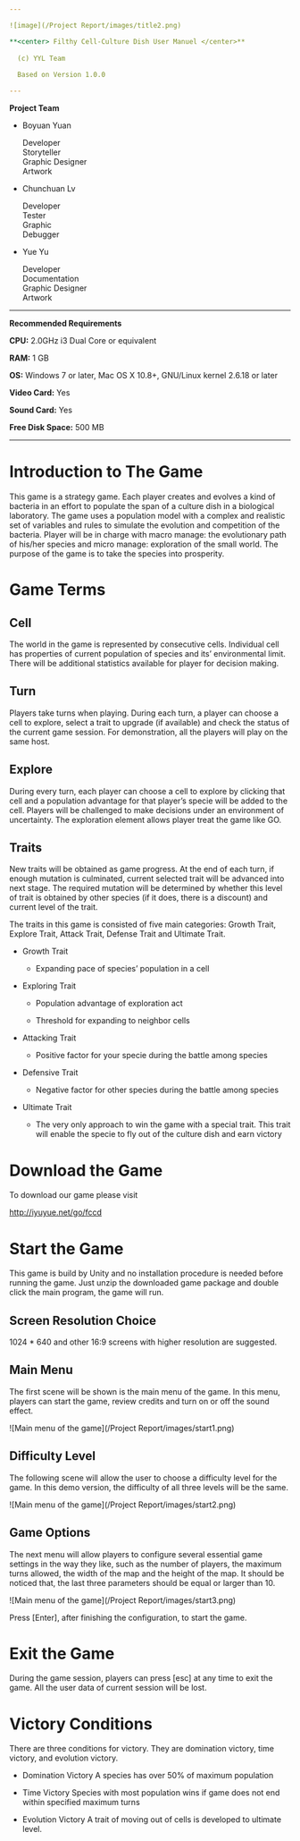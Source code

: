 ```yaml
---

![image](/Project Report/images/title2.png) 

**<center> Filthy Cell-Culture Dish User Manuel </center>**
  
  (c) YYL Team
  
  Based on Version 1.0.0

---
```

**Project Team**

-   Boyuan Yuan

    Developer \
    Storyteller \
    Graphic Designer \
    Artwork

-   Chunchuan Lv

    Developer \
    Tester \
    Graphic \
    Debugger

-   Yue Yu

    Developer \
    Documentation \
    Graphic Designer \
    Artwork

---
**Recommended Requirements**

**CPU:** 2.0GHz i3 Dual Core or equivalent

**RAM:** 1 GB

**OS:** Windows 7 or later, Mac OS X 10.8+, GNU/Linux kernel 2.6.18 or
later

**Video Card:** Yes

**Sound Card:** Yes

**Free Disk Space:** 500 MB

---

Introduction to The Game
========================

This game is a strategy game. Each player creates and evolves a kind of
bacteria in an effort to populate the span of a culture dish in a
biological laboratory. The game uses a population model with a complex
and realistic set of variables and rules to simulate the evolution and
competition of the bacteria. Player will be in charge with macro manage:
the evolutionary path of his/her species and micro manage: exploration
of the small world. The purpose of the game is to take the species into
prosperity.

Game Terms
==========

Cell
----


The world in the game is represented by consecutive cells. Individual
cell has properties of current population of species and its’
environmental limit. There will be additional statistics available for
player for decision making.

Turn
----

Players take turns when playing. During each turn, a player can choose a
cell to explore, select a trait to upgrade (if available) and check the
status of the current game session. For demonstration, all the players
will play on the same host.

Explore
-------

During every turn, each player can choose a cell to explore by clicking
that cell and a population advantage for that player’s specie will be
added to the cell. Players will be challenged to make decisions under an
environment of uncertainty. The exploration element allows player treat
the game like GO.

Traits
------

New traits will be obtained as game progress. At the end of each turn,
if enough mutation is culminated, current selected trait will be
advanced into next stage. The required mutation will be determined by
whether this level of trait is obtained by other species (if it does,
there is a discount) and current level of the trait.

The traits in this game is consisted of five main categories: Growth
Trait, Explore Trait, Attack Trait, Defense Trait and Ultimate Trait.

-   Growth Trait

    -   Expanding pace of species’ population in a cell

-   Exploring Trait

    -   Population advantage of exploration act

    -   Threshold for expanding to neighbor cells

-   Attacking Trait

    -   Positive factor for your specie during the battle among species

-   Defensive Trait

    -   Negative factor for other species during the battle among
        species

-   Ultimate Trait

    -   The very only approach to win the game with a special trait.
        This trait will enable the specie to fly out of the culture dish
        and earn victory

Download the Game
=================

To download our game please visit

<http://iyuyue.net/go/fccd>

Start the Game
==============

This game is build by Unity and no installation procedure is needed
before running the game. Just unzip the downloaded game package and
double click the main program, the game will run.

Screen Resolution Choice
------------------------

1024 * 640 and other 16:9 screens with higher resolution are
suggested.

Main Menu
---------

The first scene will be shown is the main menu of the game. In this
menu, players can start the game, review credits and turn on or off the
sound effect.

![Main menu of the game](/Project Report/images/start1.png)

Difficulty Level
----------------

The following scene will allow the user to choose a difficulty level for
the game. In this demo version, the difficulty of all three levels will
be the same.

![Main menu of the game](/Project Report/images/start2.png)

Game Options
------------

The next menu will allow players to configure several essential game
settings in the way they like, such as the number of players, the
maximum turns allowed, the width of the map and the height of the map.
It should be noticed that, the last three parameters should be equal or
larger than 10.

![Main menu of the game](/Project Report/images/start3.png)

Press \[Enter\], after finishing the configuration, to start the game.

Exit the Game
=============

During the game session, players can press \[esc\] at any time to exit
the game. All the user data of current session will be lost.

Victory Conditions
==================

There are three conditions for victory. They are domination victory,
time victory, and evolution victory.

-   Domination Victory A species has over 50% of maximum population

-   Time Victory Species with most population wins if game does not end
    within specified maximum turns

-   Evolution Victory A trait of moving out of cells is developed to
    ultimate level.
